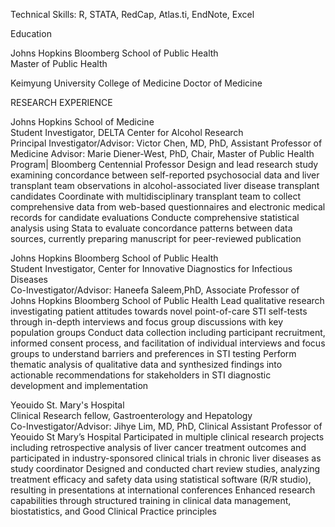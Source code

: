 Technical Skills: R, STATA, RedCap, Atlas.ti, EndNote, Excel 

Education

Johns Hopkins Bloomberg School of Public Health                                                         
Master of Public Health                                                                                 

Keimyung University College of Medicine	
Doctor of Medicine 

RESEARCH EXPERIENCE

Johns Hopkins School of Medicine                                                                             
Student Investigator, DELTA Center for Alcohol Research                                                     
Principal Investigator/Advisor: Victor Chen, MD, PhD, Assistant Professor of Medicine
Advisor: Marie Diener-West, PhD, Chair, Master of Public Health Program| Bloomberg Centennial Professor
 Design and lead research study examining concordance between self-reported psychosocial data and liver transplant team observations in alcohol-associated liver disease transplant candidates
 Coordinate with multidisciplinary transplant team to collect comprehensive data from web-based questionnaires and electronic medical records for candidate evaluations
 Conducte comprehensive statistical analysis using Stata to evaluate concordance patterns between data sources, currently preparing manuscript for peer-reviewed publication

Johns Hopkins Bloomberg School of Public Health                                                         
Student Investigator, Center for Innovative Diagnostics for Infectious Diseases                         
Co-Investigator/Advisor: Haneefa Saleem,PhD, Associate Professor of Johns Hopkins Bloomberg School of Public Health
 Lead qualitative research investigating patient attitudes towards novel point-of-care STI self-tests through in-depth interviews and focus group discussions with key population groups
 Conduct data collection including participant recruitment, informed consent process, and facilitation of individual interviews and focus groups to understand barriers and preferences in STI testing
 Perform thematic analysis of qualitative data and synthesized findings into actionable recommendations for stakeholders in STI diagnostic development and implementation

Yeouido St. Mary's Hospital                                                                               
Clinical Research fellow, Gastroenterology and Hepatology                                                 
Co-Investigator/Advisor: Jihye Lim, MD, PhD, Clinical Assistant Professor of Yeouido St Mary’s Hospital 
 Participated in multiple clinical research projects including retrospective analysis of liver cancer treatment outcomes and participated in industry-sponsored clinical trials in chronic liver diseases as study coordinator
 Designed and conducted chart review studies, analyzing treatment efficacy and safety data using statistical software (R/R studio), resulting in presentations at international conferences
 Enhanced research capabilities through structured training in clinical data management, biostatistics, and Good Clinical Practice principles
